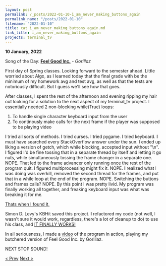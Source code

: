```yaml
---
layout: post
permalink: /_posts/2022-01-10-i_am_never_making_buttons_again
permalink_name: "/posts/2022-01-10"
filename: "2022-01-10"
title: cat i_am_never_making_buttons_again.md
link_title: i_am_never_making_buttons_again
projects: terminal_tv
---
```

**10 January, 2022**

Song of the Day: [**Feel Good Inc.**]() - *Gorillaz*

First day of Spring classes. Looking forward to the semester ahead. Little worried about Algo, as I learned today that the final grade with be the minimum of my homework avg and test avg, as well as that the tests are notoriously difficult. But I guess we'll see how that goes.

After classes, I spent the rest of the afternoon and evening ripping my hair out looking for a solution to the next aspect of my terminal_tv project. I essentially needed 2 non-blocking while(True) loops:

1. To handle single character keyboard input from the user
2. To continously make calls for the next frame if the player was supposed to be playing video

I tried all sorts of methods. I tried curses. I tried pygame. I tried keyboard. I must have searched every StackOverflow answer under the sun. I ended up liking a version of getch, which while blocking, accepted input without "\n". I figured I'd be fine tossing that in a separate thread by itself and letting it go nuts, while simultaneously tossing the frame changer in a separate one. NOPE. That led to the frame advancer only running once the rest of the program quit. I figured multiprocessing might fix it. NOPE. I realized what I was doing was overkill, removed the second thread for the frames, and put that in a while loop at the end of the program. NOPE. Switching the buttons and frames calls? NOPE. By this point I was pretty livid. My program was finally working all together, and freaking keyboard input was what was breaking it for me.

[Thats when I found it.](https://github.com/simondlevy/kbhit)

Simon D. Levy's KBHit saved this project. I refactored my code (not well, I wasn't sure it would work, regardless, there's a lot of cleanup to do) to use his class, and [IT FINALLY WORKS!](https://youtu.be/iXaw70X7wb4?t=125)

In all seriousness, I made a [video](https://youtu.be/WiUcDEvBqWc) of the program in action, playing my butchered version of Feel Good Inc. by Gorillaz.

NEXT STOP SOUND!

[< Prev](/_posts/2022-01-09-initializing_the_player)    [Next >](/all_caught_up)
